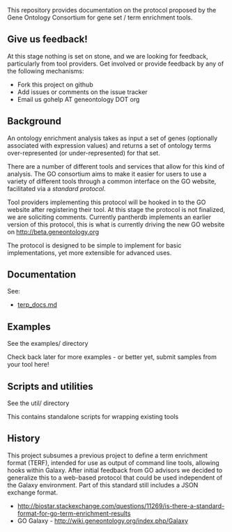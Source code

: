 This repository provides documentation on the protocol proposed by the
Gene Ontology Consortium for gene set / term enrichment tools.

## Give us feedback!

At this stage nothing is set on stone, and we are looking for
feedback, particularly from tool providers. Get involved or provide
feedback by any of the following mechanisms:

 * Fork this project on github
 * Add issues or comments on the issue tracker
 * Email us gohelp AT geneontology DOT org

## Background

An ontology enrichment analysis takes as input a set of genes
(optionally associated with expression values) and returns a set of
ontology terms over-represented (or under-represented) for that set.

There are a number of different tools and services that allow for this
kind of analysis. The GO consortium aims to make it easier for users
to use a variety of different tools through a common interface on the
GO website, facilitated via a *standard protocol*.

Tool providers implementing this protocol will be hooked in to the GO
website after registering their tool. At this stage the protocol is
not finalized, we are soliciting comments. Currently pantherdb
implements an earlier version of this protocol, this is what is
currently driving the new GO website on http://beta.geneontology.org

The protocol is designed to be simple to implement for basic
implementations, yet more extensible for advanced uses.

## Documentation

See:

 * [terp_docs.md](https://github.com/cmungall/term-enrichment-protocol/blob/master/terp_docs.md)

## Examples

See the examples/ directory

Check back later for more examples - or better yet, submit samples from your tool here!

## Scripts and utilities

See the util/ directory

This contains standalone scripts for wrapping existing tools


## History

This project subsumes a previous project to define a term enrichment
format (TERF), intended for use as output of command line tools,
allowing hooks within Galaxy. After initial feedback from GO advisors
we decided to generalize this to a web-based protocol that could be
used independent of the Galaxy environment. Part of this standard
still includes a JSON exchange format.

 * http://biostar.stackexchange.com/questions/11269/is-there-a-standard-format-for-go-term-enrichment-results
 * GO Galaxy - http://wiki.geneontology.org/index.php/Galaxy

